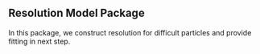 ## Resolution Model Package
In this package, we construct resolution for difficult particles and provide fitting in next step.

